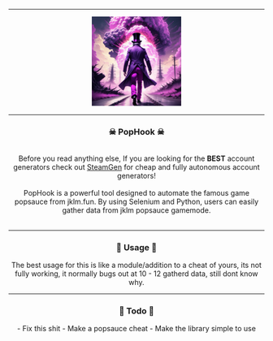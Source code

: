 -----

<p align="center">
  <img src="./.ignore/pophook.png" style="width: 35%; height: auto;">
</p>

-----
### <p align="center">☠ PopHook ☠</p>

<p align="center" >
    <br>
    Before you read anything else, If you are looking for the <strong>BEST</strong> account generators check out <a href="https://discord.gg/NNzMbvzEeB">SteamGen</a> for cheap and fully autonomous account generators!
    <br><br>
    PopHook is a powerful tool designed to automate the famous game popsauce from jklm.fun. By using Selenium and Python, users can easily gather data from jklm popsauce gamemode.
    <br><br>
</p>

-----
### <p align="center">🧪 Usage 🧪</p>

<p align="center" >
The best usage for this is like a module/addition to a cheat of yours, its not fully working, it normally bugs out at 10 - 12 gatherd data, still dont know why.
</p>

-----
### <p align="center">🧧 Todo 🧧</p>

<p align="center" >
- Fix this shit
- Make a popsauce cheat
- Make the library simple to use
</p>
